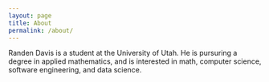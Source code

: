 ```yaml
---
layout: page
title: About
permalink: /about/
---
```


Randen Davis is a student at the University of Utah. He is pursuring a
degree in applied mathematics, and is interested in math, computer
science, software engineering, and data science.
